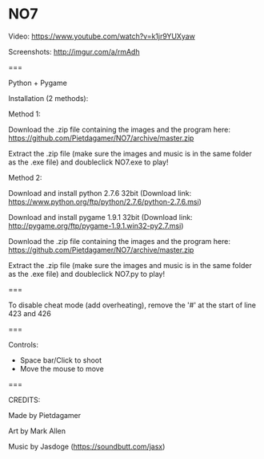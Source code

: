 NO7
===

Video: https://www.youtube.com/watch?v=k1jr9YUXyaw

Screenshots: http://imgur.com/a/rmAdh

===

Python + Pygame

Installation (2 methods):

Method 1:

Download the .zip file containing the images and the program here: https://github.com/Pietdagamer/NO7/archive/master.zip

Extract the .zip file (make sure the images and music is in the same folder as the .exe file) and doubleclick NO7.exe to play!

Method 2:

Download and install python 2.7.6 32bit (Download link: https://www.python.org/ftp/python/2.7.6/python-2.7.6.msi)

Download and install pygame 1.9.1 32bit (Download link: http://pygame.org/ftp/pygame-1.9.1.win32-py2.7.msi)

Download the .zip file containing the images and the program here: https://github.com/Pietdagamer/NO7/archive/master.zip

Extract the .zip file (make sure the images and music is in the same folder as the .exe file) and doubleclick NO7.py to play!

===

To disable cheat mode (add overheating), remove the '#' at the start of line 423 and 426

===

Controls:
- Space bar/Click to shoot
- Move the mouse to move

===

CREDITS:

Made by Pietdagamer

Art by Mark Allen

Music by Jasdoge (https://soundbutt.com/jasx)
